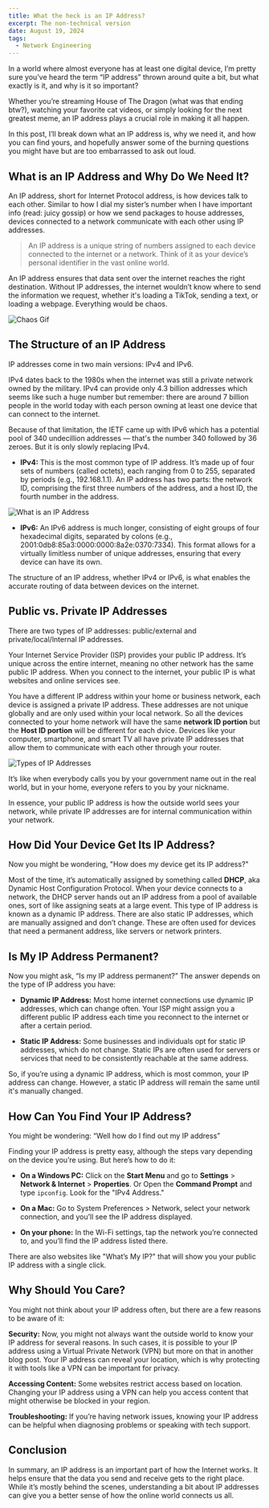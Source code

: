 ```yaml
---
title: What the heck is an IP Address?
excerpt: The non-technical version
date: August 19, 2024
tags:
  - Network Engineering
---
```


In a world where almost everyone has at least one digital device, I’m pretty sure you’ve heard the term “IP address” thrown around quite a bit, but what exactly is it, and why is it so important? 

Whether you’re streaming House of The Dragon (what was that ending btw?), watching your favorite cat videos, or simply looking for the next greatest meme, an IP address plays a crucial role in making it all happen.

In this post, I’ll break down what an IP address is, why we need it, and how you can find yours, and hopefully answer some of the burning questions you might have but are too embarrassed to ask out loud.

## What is an IP Address and Why Do We Need It?

An IP address, short for Internet Protocol address, is how devices talk to each other. Similar to how I dial my sister’s number when I have important info (read: juicy gossip) or how we send packages to house addresses, devices connected to a network communicate with each other using IP addresses.

> An IP address is a unique string of numbers assigned to each device connected to the internet or a network. Think of it as your device’s personal identifier in the vast online world.

An IP address ensures that data sent over the internet reaches the right destination. Without IP addresses, the internet wouldn’t know where to send the information we request, whether it's loading a TikTok, sending a text, or loading a webpage. Everything would be chaos.

![Chaos Gif](/images/ip-address/chaos.gif)

## The Structure of an IP Address

IP addresses come in two main versions: IPv4 and IPv6. 

IPv4 dates back to the 1980s when the internet was still a private network owned by the military. IPv4 can provide only 4.3 billion addresses which seems like such a huge number but remember: there are around 7 billion people in the world today with each person owning at least one device that can connect to the internet. 

Because of that limitation, the IETF came up with IPv6 which has a potential pool of 340 undecillion addresses — that's the number 340 followed by 36 zeroes. But it is only slowly replacing IPv4.

- **IPv4:** This is the most common type of IP address. It’s made up of four sets of numbers (called octets), each ranging from 0 to 255, separated by periods (e.g., 192.168.1.1). An IP address has two parts: the network ID, comprising the first three numbers of the address, and a host ID, the fourth number in the address.

![What is an IP Address](/images/ip-address/ip-address.png)

- **IPv6:** An IPv6 address is much longer, consisting of eight groups of four hexadecimal digits, separated by colons (e.g., 2001:0db8:85a3:0000:0000:8a2e:0370:7334). This format allows for a virtually limitless number of unique addresses, ensuring that every device can have its own.

The structure of an IP address, whether IPv4 or IPv6, is what enables the accurate routing of data between devices on the internet.

## Public vs. Private IP Addresses

There are two types of IP addresses: public/external and private/local/lnternal IP addresses.

Your Internet Service Provider (ISP) provides your public IP address. It’s unique across the entire internet, meaning no other network has the same public IP address. When you connect to the internet, your public IP is what websites and online services see.

You have a different IP address within your home or business network, each device is assigned a private IP address. These addresses are not unique globally and are only used within your local network. So all the devices connected to your home network will have the same **network ID portion** but the **Host ID portion** will be different for each dvice. Devices like your computer, smartphone, and smart TV all have private IP addresses that allow them to communicate with each other through your router.

![Types of IP Addresses](/images/ip-address/ip-types.png)

It’s like when everybody calls you by your government name out in the real world, but in your home, everyone refers to you by your nickname.

In essence, your public IP address is how the outside world sees your network, while private IP addresses are for internal communication within your network.

## How Did Your Device Get Its IP Address?

Now you might be wondering, "How does my device get its IP address?"

Most of the time, it’s automatically assigned by something called **DHCP**, aka Dynamic Host Configuration Protocol. When your device connects to a network, the DHCP server hands out an IP address from a pool of available ones, sort of like assigning seats at a large event. This type of IP address is known as a dynamic IP address.
There are also static IP addresses, which are manually assigned and don’t change. These are often used for devices that need a permanent address, like servers or network printers.

## Is My IP Address Permanent?

Now you might ask, “Is my IP address permanent?” The answer depends on the type of IP address you have:

- **Dynamic IP Address:** Most home internet connections use dynamic IP addresses, which can change often. Your ISP might assign you a different public IP address each time you reconnect to the internet or after a certain period.

- **Static IP Address:** Some businesses and individuals opt for static IP addresses, which do not change. Static IPs are often used for servers or services that need to be consistently reachable at the same address.

So, if you’re using a dynamic IP address, which is most common, your IP address can change. However, a static IP address will remain the same until it's manually changed.

## How Can You Find Your IP Address?

You might be wondering: “Well how do I find out my IP address”

Finding your IP address is pretty easy, although the steps vary depending on the device you’re using. But here’s how to do it:

- **On a Windows PC:** Click on the **Start Menu** and go to **Settings** > **Network & Internet** > **Properties**.
Or Open the **Command Prompt** and type ```ipconfig```. Look for the "IPv4 Address."

- **On a Mac:** Go to System Preferences > Network, select your network connection, and you’ll see the IP address displayed.

- **On your phone:** In the Wi-Fi settings, tap the network you’re connected to, and you’ll find the IP address listed there.

There are also websites like "What’s My IP?" that will show you your public IP address with a single click.

## Why Should You Care?

You might not think about your IP address often, but there are a few reasons to be aware of it:

**Security:** Now, you might not always want the outside world to know your IP address for several reasons. In such cases, it is possible to your IP address using a Virtual Private Network (VPN) but more on that in another blog post. Your IP address can reveal your location, which is why protecting it with tools like a VPN can be important for privacy.

**Accessing Content:** Some websites restrict access based on location. Changing your IP address using a VPN can help you access content that might otherwise be blocked in your region.

**Troubleshooting:** If you’re having network issues, knowing your IP address can be helpful when diagnosing problems or speaking with tech support.

## Conclusion

In summary, an IP address is an important part of how the Internet works. It helps ensure that the data you send and receive gets to the right place. While it’s mostly behind the scenes, understanding a bit about IP addresses can give you a better sense of how the online world connects us all.
